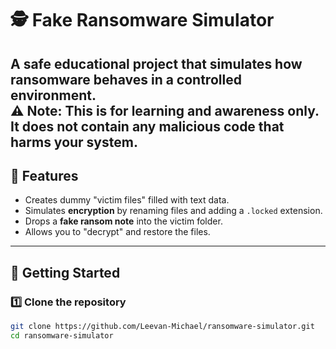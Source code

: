 # 🕵️ Fake Ransomware Simulator  

A **safe educational project** that simulates how ransomware behaves in a controlled environment.  
⚠️ **Note:** This is for **learning and awareness only**. It does **not** contain any malicious code that harms your system.  
---
## 📌 Features
- Creates dummy "victim files" filled with text data.  
- Simulates **encryption** by renaming files and adding a `.locked` extension.  
- Drops a **fake ransom note** into the victim folder.  
- Allows you to "decrypt" and restore the files.  
---



## 🚀 Getting Started  

### 1️⃣ Clone the repository
```bash
git clone https://github.com/Leevan-Michael/ransomware-simulator.git
cd ransomware-simulator
